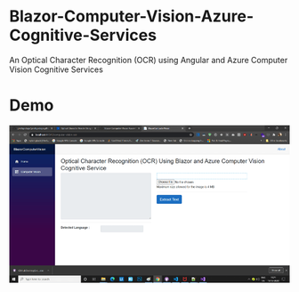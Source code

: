 # Blazor-Computer-Vision-Azure-Cognitive-Services

An Optical Character Recognition (OCR) using Angular and Azure Computer Vision Cognitive Services

# Demo

![ngComputerVision](https://github.com/girishgodage/BlazorComputerVisionAzureCognitiveServices/blob/master/Output/output.gif)